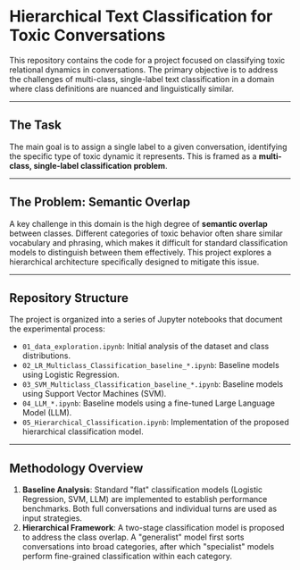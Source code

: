# Hierarchical Text Classification for Toxic Conversations

This repository contains the code for a project focused on classifying toxic relational dynamics in conversations. The primary objective is to address the challenges of multi-class, single-label text classification in a domain where class definitions are nuanced and linguistically similar.

-----

## The Task

The main goal is to assign a single label to a given conversation, identifying the specific type of toxic dynamic it represents. This is framed as a **multi-class, single-label classification problem**.

-----

## The Problem: Semantic Overlap

A key challenge in this domain is the high degree of **semantic overlap** between classes. Different categories of toxic behavior often share similar vocabulary and phrasing, which makes it difficult for standard classification models to distinguish between them effectively. This project explores a hierarchical architecture specifically designed to mitigate this issue.

-----

## Repository Structure

The project is organized into a series of Jupyter notebooks that document the experimental process:

  * `01_data_exploration.ipynb`: Initial analysis of the dataset and class distributions.
  * `02_LR_Multiclass_Classification_baseline_*.ipynb`: Baseline models using Logistic Regression.
  * `03_SVM_Multiclass_Classification_baseline_*.ipynb`: Baseline models using Support Vector Machines (SVM).
  * `04_LLM_*.ipynb`: Baseline models using a fine-tuned Large Language Model (LLM).
  * `05_Hierarchical_Classification.ipynb`: Implementation of the proposed hierarchical classification model.

-----

## Methodology Overview

1.  **Baseline Analysis**: Standard "flat" classification models (Logistic Regression, SVM, LLM) are implemented to establish performance benchmarks. Both full conversations and individual turns are used as input strategies.
2.  **Hierarchical Framework**: A two-stage classification model is proposed to address the class overlap. A "generalist" model first sorts conversations into broad categories, after which "specialist" models perform fine-grained classification within each category.
